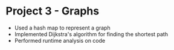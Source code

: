 # Project 3 - Graphs
* Used a hash map to represent a graph
* Implemented Dijkstra's algorithm for finding the shortest path
* Performed runtime analysis on code
